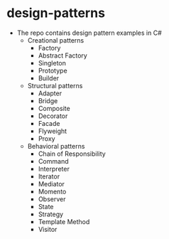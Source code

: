 # design-patterns

* The repo contains design pattern examples in C#
  * Creational patterns
    * Factory
    * Abstract Factory
    * Singleton
    * Prototype
    * Builder
  * Structural patterns
    * Adapter
    * Bridge
    * Composite
    * Decorator
    * Facade
    * Flyweight
    * Proxy
  * Behavioral patterns
    * Chain of Responsibility
    * Command
    * Interpreter
    * Iterator
    * Mediator
    * Momento
    * Observer
    * State
    * Strategy
    * Template Method
    * Visitor